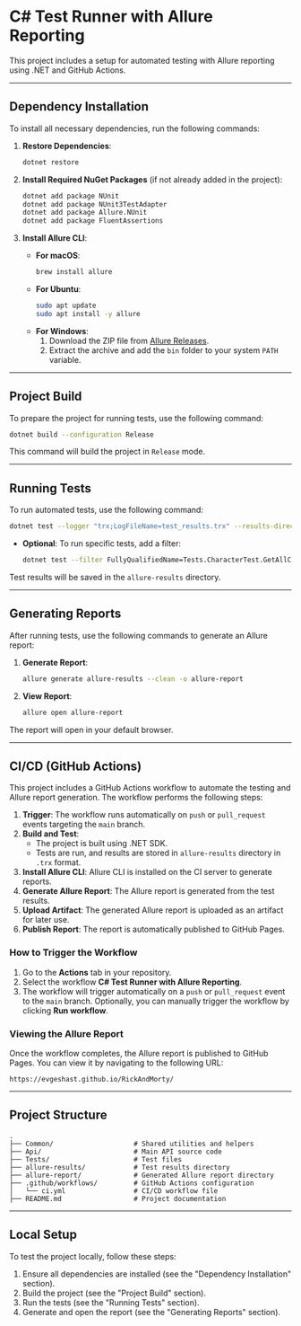 
# C# Test Runner with Allure Reporting

This project includes a setup for automated testing with Allure reporting using .NET and GitHub Actions.

---

## Dependency Installation

To install all necessary dependencies, run the following commands:

1. **Restore Dependencies**:
   ```bash
   dotnet restore
   ```

2. **Install Required NuGet Packages** (if not already added in the project):
   ```bash
   dotnet add package NUnit
   dotnet add package NUnit3TestAdapter
   dotnet add package Allure.NUnit
   dotnet add package FluentAssertions
   ```

3. **Install Allure CLI**:
   - **For macOS**:
     ```bash
     brew install allure
     ```
   - **For Ubuntu**:
     ```bash
     sudo apt update
     sudo apt install -y allure
     ```
   - **For Windows**:
     1. Download the ZIP file from [Allure Releases](https://github.com/allure-framework/allure2/releases).
     2. Extract the archive and add the `bin` folder to your system `PATH` variable.

---

## Project Build

To prepare the project for running tests, use the following command:

```bash
dotnet build --configuration Release
```

This command will build the project in `Release` mode.

---

## Running Tests

To run automated tests, use the following command:

```bash
dotnet test --logger "trx;LogFileName=test_results.trx" --results-directory allure-results
```

- **Optional**: To run specific tests, add a filter:
  ```bash
  dotnet test --filter FullyQualifiedName=Tests.CharacterTest.GetAllCharacters_ShouldReturnSuccess --logger "trx;LogFileName=test_results.trx" --results-directory allure-results
  ```

Test results will be saved in the `allure-results` directory.

---

## Generating Reports

After running tests, use the following commands to generate an Allure report:

1. **Generate Report**:
   ```bash
   allure generate allure-results --clean -o allure-report
   ```

2. **View Report**:
   ```bash
   allure open allure-report
   ```

The report will open in your default browser.

---

## CI/CD (GitHub Actions)

This project includes a GitHub Actions workflow to automate the testing and Allure report generation. The workflow performs the following steps:

1. **Trigger**: The workflow runs automatically on `push` or `pull_request` events targeting the `main` branch.
2. **Build and Test**:
   - The project is built using .NET SDK.
   - Tests are run, and results are stored in `allure-results` directory in `.trx` format.
3. **Install Allure CLI**: Allure CLI is installed on the CI server to generate reports.
4. **Generate Allure Report**: The Allure report is generated from the test results.
5. **Upload Artifact**: The generated Allure report is uploaded as an artifact for later use.
6. **Publish Report**: The report is automatically published to GitHub Pages.

### How to Trigger the Workflow

1. Go to the **Actions** tab in your repository.
2. Select the workflow **C# Test Runner with Allure Reporting**.
3. The workflow will trigger automatically on a `push` or `pull_request` event to the `main` branch. Optionally, you can manually trigger the workflow by clicking **Run workflow**.

### Viewing the Allure Report

Once the workflow completes, the Allure report is published to GitHub Pages. You can view it by navigating to the following URL:

```
https://evgeshast.github.io/RickAndMorty/
```


---

## Project Structure

```
.
├── Common/                    # Shared utilities and helpers
├── Api/                       # Main API source code
├── Tests/                     # Test files
├── allure-results/            # Test results directory
├── allure-report/             # Generated Allure report directory
├── .github/workflows/         # GitHub Actions configuration
│   └── ci.yml                 # CI/CD workflow file
├── README.md                  # Project documentation
```

---

## Local Setup

To test the project locally, follow these steps:

1. Ensure all dependencies are installed (see the "Dependency Installation" section).
2. Build the project (see the "Project Build" section).
3. Run the tests (see the "Running Tests" section).
4. Generate and open the report (see the "Generating Reports" section).
